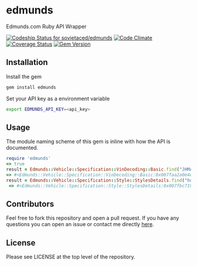 # edmunds 
Edmunds.com Ruby API Wrapper 

[![Codeship Status for sovietaced/edmunds](https://codeship.io/projects/d03c61a0-a2bc-0132-516c-0e0102967270/status)](https://codeship.io/projects/65819)
[![Code Climate](https://codeclimate.com/github/Sovietaced/edmunds/badges/gpa.svg)](https://codeclimate.com/github/Sovietaced/edmunds)
[![Coverage Status](https://coveralls.io/repos/Sovietaced/edmunds/badge.svg?branch=master)](https://coveralls.io/r/Sovietaced/edmunds?branch=master)
[![Gem Version](https://badge.fury.io/rb/edmunds.svg)](http://badge.fury.io/rb/edmunds)
## Installation
Install the gem
```bash
gem install edmunds
```
Set your API key as a environment variable
```bash
export EDMUNDS_API_KEY=<api_key>
```

## Usage
The module naming scheme of this gem is inline with how the API is documented.
```ruby
require 'edmunds'
=> true
result = Edmunds::Vehicle::Specification::VinDecoding::Basic.find("JHMAP11461T005905")
=> #<Edmunds::Vehicle::Specification::VinDecoding::Basic:0x007faa2a0e4e40 @make="Honda", @model="S2000", @year=2001>
result = Edmunds::Vehicle::Specification::Style::StylesDetails.find("honda", "s2000", 2001)
 => #<Edmunds::Vehicle::Specification::Style::StylesDetails:0x007fbc719fd028 @count=1, @styles=[#<Edmunds::Vehicle::Specification::Style::Style:0x007fbc719fcf88 @id=100001280, @name="2dr Roadster (2.0L 4cyl 6M)", @trim="Base", @body="Convertible">]> 

```

## Contributors
Feel free to fork this repository and open a pull request. 
If you have any questions you can open an issue or contact me directly [here](https://twitter.com/Sovietaced).

## License

Please see LICENSE at the top level of the repository.

